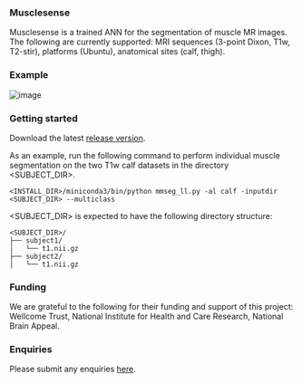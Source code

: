 ### Musclesense 
Musclesense is a trained ANN for the segmentation of muscle MR images. 
The following are currently supported: MRI sequences (3-point Dixon, T1w, T2-stir), platforms (Ubuntu), anatomical sites (calf, thigh).

### Example
![image](https://github.com/user-attachments/assets/c3f6438c-c65e-4683-ac8d-024c4d83609f)

### Getting started
Download the latest [release version](https://github.com/bariskanber/musclesenseworkbench/releases).

As an example, run the following command to perform individual muscle segmentation on the two T1w calf datasets in the directory <SUBJECT_DIR>.

```
<INSTALL_DIR>/miniconda3/bin/python mmseg_ll.py -al calf -inputdir <SUBJECT_DIR> --multiclass
```

<SUBJECT_DIR> is expected to have the following directory structure:

```
<SUBJECT_DIR>/
├── subject1/
│   └── t1.nii.gz
├── subject2/
│   └── t1.nii.gz
```

### Funding
We are grateful to the following for their funding and support of this project: Wellcome Trust, National Institute for Health and Care Research, National Brain Appeal.

### Enquiries
Please submit any enquiries [here](mailto:b.kanber@ucl.ac.uk).

